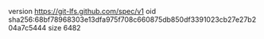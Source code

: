 version https://git-lfs.github.com/spec/v1
oid sha256:68bf78968303e13dfa975f708c660875db850df3391023cb27e27b204a7c5444
size 6482
